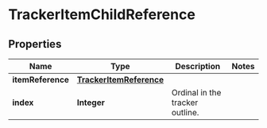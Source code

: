 

# TrackerItemChildReference

## Properties

Name | Type | Description | Notes
------------ | ------------- | ------------- | -------------
**itemReference** | [**TrackerItemReference**](TrackerItemReference.md) |  | 
**index** | **Integer** | Ordinal in the tracker outline. | 



